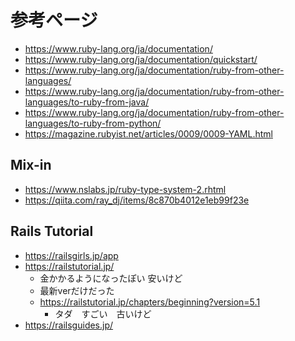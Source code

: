 # 参考ページ
- https://www.ruby-lang.org/ja/documentation/
- https://www.ruby-lang.org/ja/documentation/quickstart/
- https://www.ruby-lang.org/ja/documentation/ruby-from-other-languages/
- https://www.ruby-lang.org/ja/documentation/ruby-from-other-languages/to-ruby-from-java/
- https://www.ruby-lang.org/ja/documentation/ruby-from-other-languages/to-ruby-from-python/
- https://magazine.rubyist.net/articles/0009/0009-YAML.html

## Mix-in
- https://www.nslabs.jp/ruby-type-system-2.rhtml
- https://qiita.com/ray_dj/items/8c870b4012e1eb99f23e

## Rails Tutorial
- https://railsgirls.jp/app
- https://railstutorial.jp/ 
  - 金かかるようになったぽい 安いけど
  - 最新verだけだった
  - https://railstutorial.jp/chapters/beginning?version=5.1
    - タダ　すごい　古いけど
- https://railsguides.jp/